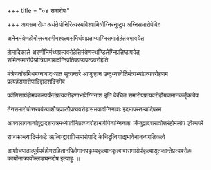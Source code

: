 +++
title = "०४ समारोपः"

+++
अथसमारोपः अयंतेयोनिरित्यस्यविश्वामित्रोग्निरनुष्टुप अग्निसमारोपेवि०

अनेनमंत्रेणहोमोत्तरमरणीमश्वत्थसमिधंवाप्रताप्याग्निसमारोहंतत्रभावयेत

होमादिकाले अरणींनिर्मथ्यप्रत्यवरोहेतिमंत्रेणस्थण्डिलेग्निप्रतिष्ठापयेत् समित्समारोपेश्रोत्रियागारादग्निप्रतिष्ठाप्यप्रत्यवरोहेति

मंत्रेणतांसमिधमग्नावादध्यात सूत्रान्तरे आजुव्हान उब्दुध्यस्वेतिमंत्राभ्यांप्रत्यवरोहणम प्रत्यहंसमारोपादिद्वादशदिनमेव

पर्वणिसायंहोमकालपर्यन्तंप्रत्यवरोहणाभावेग्निनाश इति केचित समारोपप्रत्यवरोहौयजमानकर्तृकावेव

तेनसमारोपोत्तरंपर्वण्याशौचप्राप्तौप्रत्यवरोहासंभवादग्निनाशः इदमापस्तम्बादिपरम

आश्वलायनानांतुद्वादशरात्रमध्येपर्वणिप्रत्यवरोहाभावेपिनाग्निनाशः किंतुद्वादशरात्रोत्तरंहोमलोप एवेत्यपरे

राजक्रान्त्यादिसंकटे ऋत्विग्द्वारापिसमारोपादि केचिदृत्विगाद्यभावेनानन्यगतिकत्वे

आशौचपातात्पूर्वपर्वहोमसहितानपिहोमानपकृष्यकृत्वानकृत्वावासमारोपंकृत्वासूतकान्तेप्रत्यवरोहः कार्योनात्रपर्वोल्लङघनदोष इत्याहुः ॥
